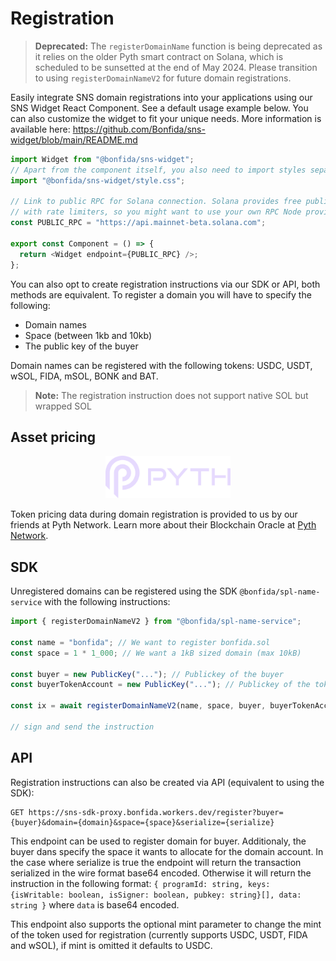 # Registration

> **Deprecated:** The `registerDomainName` function is being deprecated as it relies on the older Pyth smart contract on Solana, which is scheduled to be sunsetted at the end of May 2024. Please transition to using `registerDomainNameV2` for future domain registrations.

Easily integrate SNS domain registrations into your applications using our SNS Widget React Component. See a default usage example below. You can also customize the widget to fit your unique needs. More information is available here: https://github.com/Bonfida/sns-widget/blob/main/README.md

```js
import Widget from "@bonfida/sns-widget";
// Apart from the component itself, you also need to import styles separately
import "@bonfida/sns-widget/style.css";

// Link to public RPC for Solana connection. Solana provides free public RPCs
// with rate limiters, so you might want to use your own RPC Node provider
const PUBLIC_RPC = "https://api.mainnet-beta.solana.com";

export const Component = () => {
  return <Widget endpoint={PUBLIC_RPC} />;
};
```

You can also opt to create registration instructions via our SDK or API, both methods are equivalent. To register a domain you will have to specify the following:

- Domain names
- Space (between 1kb and 10kb)
- The public key of the buyer

Domain names can be registered with the following tokens: USDC, USDT, wSOL, FIDA, mSOL, BONK and BAT.

> **Note:** The registration instruction does not support native SOL but wrapped SOL

## Asset pricing

<p align="center">
<a href="https://pyth.network/" target="_blank">
<img src="../assets/partner-logos/pyth-logo.svg" alt="Pyth Network" width="200" height="auto"/>
</a>
</p>

Token pricing data during domain registration is provided to us by our friends at Pyth Network. Learn more about their Blockchain Oracle at [Pyth Network](https://pyth.network/).

## SDK

Unregistered domains can be registered using the SDK `@bonfida/spl-name-service` with the following instructions:

```js
import { registerDomainNameV2 } from "@bonfida/spl-name-service";

const name = "bonfida"; // We want to register bonfida.sol
const space = 1 * 1_000; // We want a 1kB sized domain (max 10kB)

const buyer = new PublicKey("..."); // Publickey of the buyer
const buyerTokenAccount = new PublicKey("..."); // Publickey of the token account of the buyer (USDC)

const ix = await registerDomainNameV2(name, space, buyer, buyerTokenAccount);

// sign and send the instruction
```

## API

Registration instructions can also be created via API (equivalent to using the SDK):

```
GET https://sns-sdk-proxy.bonfida.workers.dev/register?buyer={buyer}&domain={domain}&space={space}&serialize={serialize}
```

This endpoint can be used to register domain for buyer. Additionaly, the buyer dans specify the space it wants to allocate for the domain account. In the case where serialize is true the endpoint will return the transaction serialized in the wire format base64 encoded. Otherwise it will return the instruction in the following format: `{ programId: string, keys: {isWritable: boolean, isSigner: boolean, pubkey: string}[], data: string }` where `data` is base64 encoded.

This endpoint also supports the optional mint parameter to change the mint of the token used for registration (currently supports USDC, USDT, FIDA and wSOL), if mint is omitted it defaults to USDC.
